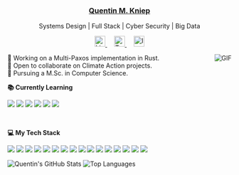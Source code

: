 <h3 align="center"><a href="https://quentinkniep.com">Quentin M. Kniep</a></h3>
<p align="center">
	Systems Design | Full Stack | Cyber Security | Big Data
</p>
<p align="center">
	<a href="https://www.linkedin.com/in/qkniep" style="margin: 0 0.5rem">
		<img width="24" alt="LinkedIn" src="https://cdn.jsdelivr.net/npm/simple-icons@v3/icons/linkedin.svg">
	</a>
	<a href="https://twitter.com/qkniep" style="margin: 0 0.5rem">
		<img width="24" alt="Twitter" src="https://cdn.jsdelivr.net/npm/simple-icons@v3/icons/twitter.svg">
	</a>
	<a href="https://www.instagram.com/qkniep" style="margin: 0 0.5rem">
		<img width="24" alt="Instagram" src="https://cdn.jsdelivr.net/npm/simple-icons@v3/icons/instagram.svg">
	</a>
</p>

<img align="right" alt="GIF" src="https://media.giphy.com/media/2xDcf5tkCRKqqE15JM/giphy.gif" />

<p align="center"></p>

🔭 Working on a Multi-Paxos implementation in Rust.
<br />
🌱 Open to collaborate on Climate Action projects.
<br />
🏫 Pursuing a M.Sc. in Computer Science.

**📚 Currently Learning**

<p>
	<img src="https://img.shields.io/badge/-Next.js-000000?style=for-the-badge&logo=Next.js&logoColor=white">
	<img src="https://img.shields.io/badge/-Redis-dc382d?style=for-the-badge&logo=Redis&logoColor=white">
	<img src="https://img.shields.io/badge/-Kubernetes-326ce5?style=for-the-badge&logo=Kubernetes&logoColor=white">
	<img src="https://img.shields.io/badge/-Prometheus-e6522c?style=for-the-badge&logo=Prometheus&logoColor=white">
	<img src="https://img.shields.io/badge/-Concourse-3398dc?style=for-the-badge&logo=Concourse&logoColor=white">
	<img src="https://img.shields.io/badge/-Scala-dc322f?style=for-the-badge&logo=Scala&logoColor=white">
</p>
<br />

**💻 My Tech Stack**

<p>
	<img src="https://img.shields.io/badge/-Rust-000000?style=for-the-badge&logo=Rust&logoColor=white">
	<img src="https://img.shields.io/badge/-C%2B%2B-00599c?style=for-the-badge&logo=C%2B%2B&logoColor=white">
	<img src="https://img.shields.io/badge/-Python-3776ab?style=for-the-badge&logo=Python&logoColor=white">
	<img src="https://img.shields.io/badge/-Java-ec2025?style=for-the-badge&logo=Java&logoColor=white">
	<img src="https://img.shields.io/badge/-Go-00add8?style=for-the-badge&logo=Go&logoColor=white">
	<img src="https://img.shields.io/badge/-Postgres-336791?style=for-the-badge&logo=postgresql&logoColor=white">
	<img src="https://img.shields.io/badge/-Grafana-f46800?style=for-the-badge&logo=Grafana&logoColor=white">
	<img src="https://img.shields.io/badge/-HTML5-e34f26?style=for-the-badge&logo=HTML5&logoColor=white">
	<img src="https://img.shields.io/badge/-CSS3-1572b6?style=for-the-badge&logo=CSS3&logoColor=white">
	<img src="https://img.shields.io/badge/-JS-f7df1e?style=for-the-badge&logo=JavaScript&logoColor=black">
	<img src="https://img.shields.io/badge/-Git-f05032?style=for-the-badge&logo=Git&logoColor=white">
	<img src="https://img.shields.io/badge/-Docker-2496ed?style=for-the-badge&logo=Docker&logoColor=white">
	<img src="https://img.shields.io/badge/-NGINX-269539?style=for-the-badge&logo=NGINX&logoColor=white">
	<img src="https://img.shields.io/badge/-Zsh-000000?style=for-the-badge&logo=Gnu-Bash&logoColor=white">
	<img src="https://img.shields.io/badge/-Neovim-57a143?style=for-the-badge&logo=Neovim&logoColor=white">
	<img src="https://img.shields.io/badge/-Arch-1793d1?style=for-the-badge&logo=Arch-Linux&logoColor=white">
</p>

![Quentin's GitHub Stats](https://github-readme-stats.vercel.app/api?username=qkniep&count_private=true&include_all_commits=true&show_icons=true&hide_border=true&theme=vue)
![Top Languages](https://github-readme-stats.vercel.app/api/top-langs/?username=qkniep&layout=compact&langs_count=6&hide_border=true&theme=vue)
